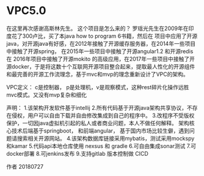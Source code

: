 # VPC5.0
在这里再次感谢高斯林先生。
这个项目是怎么来的？ 罗瑶光先生在2009年在印度花了300卢比，买了本java how to program 6书籍，然后在 项目中应用了开源java，对开源java有好感，在2012年接触了开源缓存服务器，在2014年一些项目中接触了开源spring， 在2015年一些项目中接触了开源angular1.2 和开源redis 在 2016年项目中接触了开源mokito 的高级应用，在2017年一些项目中接触了开源docker，于是将这数十个互联网开源项目整合起来，提取最人性化的开源组件和最完善的开源工作流理念，基于mvc和mvp的理念重新设计了VPC的架构。

VPC定义： c是控制器， p是处理机，v是观察模式，这种rest碎片化操作远胜mvc模式。又没有mvp复杂和细化

声明：
1.该架构开发软件基于intellij
2.所有代码基于开源java架构共享协议，不存在侵权，用户可以自由下载并自由修改集成到自己的程序中。
3.改程序不受版权保护，一切因java虚拟机引起的私人或者商业问题，本人不做任何解释。
架构核心技术后端基于springboot， 和前端angular， 基于国内市场比较生僻，遇到问题请搜索相关开源网站。
4.该架构数据库链接采用mybatis，测试采用mockspy 和kamar
5.代码api本地仓库使用 nexsus 和 gradle
6.可自由集成sonar测试
7.可docker部署
8.可jenkins发布
9.支持gitlab 版本控制做 CICD


作者
20180727
